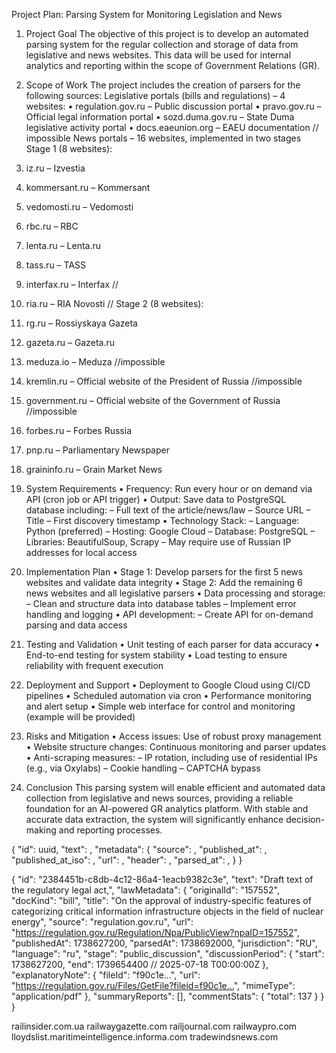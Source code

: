 
Project Plan: Parsing System for Monitoring Legislation and News
1. Project Goal
The objective of this project is to develop an automated parsing system for the regular collection and storage of data from legislative and news websites. This data will be used for internal analytics and reporting within the scope of Government Relations (GR).
2. Scope of Work
The project includes the creation of parsers for the following sources:
Legislative portals (bills and regulations) – 4 websites:
 • regulation.gov.ru – Public discussion portal
 • pravo.gov.ru – Official legal information portal
 • sozd.duma.gov.ru – State Duma legislative activity portal
 • docs.eaeunion.org – EAEU documentation  // impossible
News portals – 16 websites, implemented in two stages
Stage 1 (8 websites):
1.	iz.ru – Izvestia

2.	kommersant.ru – Kommersant

3.	vedomosti.ru – Vedomosti
4.	rbc.ru – RBC

5.	lenta.ru – Lenta.ru

6.	tass.ru – TASS

7.	interfax.ru – Interfax  //

8.	ria.ru – RIA Novosti  //
Stage 2 (8 websites):
 9. rg.ru – Rossiyskaya Gazeta
 10. gazeta.ru – Gazeta.ru
 11. meduza.io – Meduza //impossible
 12. kremlin.ru – Official website of the President of Russia  //impossible
 13. government.ru – Official website of the Government of Russia  //impossible
 14. forbes.ru – Forbes Russia
 15. pnp.ru – Parliamentary Newspaper
 16. graininfo.ru – Grain Market News
3. System Requirements
• Frequency: Run every hour or on demand via API (cron job or API trigger)
 • Output: Save data to PostgreSQL database including:
 – Full text of the article/news/law
 – Source URL
 – Title
 – First discovery timestamp
• Technology Stack:
 – Language: Python (preferred)
 – Hosting: Google Cloud
 – Database: PostgreSQL
 – Libraries: BeautifulSoup, Scrapy
 – May require use of Russian IP addresses for local access
4. Implementation Plan
• Stage 1: Develop parsers for the first 5 news websites and validate data integrity
 • Stage 2: Add the remaining 6 news websites and all legislative parsers
 • Data processing and storage:
 – Clean and structure data into database tables
 – Implement error handling and logging
 • API development:
 – Create API for on-demand parsing and data access
5. Testing and Validation
• Unit testing of each parser for data accuracy
 • End-to-end testing for system stability
 • Load testing to ensure reliability with frequent execution
6. Deployment and Support
• Deployment to Google Cloud using CI/CD pipelines
 • Scheduled automation via cron
 • Performance monitoring and alert setup
 • Simple web interface for control and monitoring (example will be provided)
 
8. Risks and Mitigation
• Access issues: Use of robust proxy management
 • Website structure changes: Continuous monitoring and parser updates
 • Anti-scraping measures:
 – IP rotation, including use of residential IPs (e.g., via Oxylabs)
 – Cookie handling
 – CAPTCHA bypass
9. Conclusion
This parsing system will enable efficient and automated data collection from legislative and news sources, providing a reliable foundation for an AI-powered GR analytics platform. With stable and accurate data extraction, the system will significantly enhance decision-making and reporting processes.



{
  "id": uuid,
  "text": ,
  "metadata": {
    "source": ,
    "published_at": ,
    "published_at_iso": ,
    "url": ,
    "header": ,
    "parsed_at": ,
  }
}



{
  "id": "2384451b-c8db-4c12-86a4-1eacb9382c3e",
  "text": "Draft text of the regulatory legal act,",
  "lawMetadata": {
    "originalId": "157552",
    "docKind": "bill",
    "title": "On the approval of industry-specific features of categorizing critical information infrastructure objects in the field of nuclear energy",
    "source": "regulation.gov.ru",
    "url": "https://regulation.gov.ru/Regulation/Npa/PublicView?npaID=157552",
    "publishedAt": 1738627200,
    "parsedAt": 1738692000,
    "jurisdiction": "RU",
    "language": "ru",
    "stage": "public_discussion",
    "discussionPeriod": {
      "start": 1738627200,
      "end": 1739654400   // 2025-07-18 T00:00:00Z
    },
    "explanatoryNote": {
      "fileId": "f90c1e…",
      "url": "https://regulation.gov.ru/Files/GetFile?fileid=f90c1e…",
      "mimeType": "application/pdf"
    },
    "summaryReports": [],
    "commentStats": { "total": 137 }
  }
}


railinsider.com.ua
railwaygazette.com
railjournal.com
railwaypro.com
lloydslist.maritimeintelligence.informa.com
tradewindsnews.com
